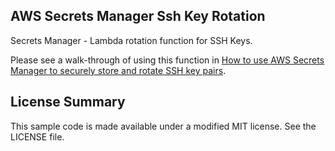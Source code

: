 ## AWS Secrets Manager Ssh Key Rotation

Secrets Manager - Lambda rotation function for SSH Keys.

Please see a walk-through of using this function in [How to use AWS Secrets Manager to securely store and rotate SSH key pairs](https://aws.amazon.com/blogs/security/how-to-use-aws-secrets-manager-securely-store-rotate-ssh-key-pairs/).

## License Summary

This sample code is made available under a modified MIT license. See the LICENSE file.
